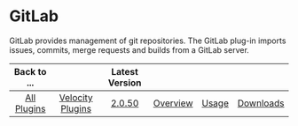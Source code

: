 
GitLab
======

GitLab provides management of git repositories. The GitLab plug-in imports issues, commits, merge requests and builds
from a GitLab server.

|Back to ...||Latest Version||||
| :---: | :---: | :---: | :---: | :---: | :---: |
|[All Plugins](../../index.md)|[Velocity Plugins](../README.md)|[2.0.50](https://raw.githubusercontent.com/UrbanCode/IBM-UCV-PLUGINS/main/files/ucv-ext-gitlab/ucv-ext-gitlab-2.0.50.tar.zip)|[Overview](overview.md)|[Usage](usage.md)|[Downloads](downloads.md)|

